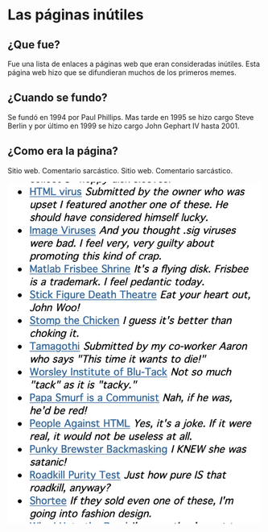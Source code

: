 # Las páginas inútiles    

## ¿Que fue?

Fue una lista de enlaces a páginas web que eran consideradas inútiles. Esta página web hizo que se difundieran muchos de los primeros memes.

## ¿Cuando se fundo?
Se fundó en 1994 por Paul Phillips. Mas tarde en 1995 se hizo cargo Steve Berlin y por último en 1999 se hizo cargo John Gephart IV hasta 2001.

## ¿Como era la página?
Sitio web. Comentario sarcástico. Sitio web. Comentario sarcástico.

![Ejemplo de la pagina web](https://github.com/MarcosYelamos/SMX2-M8UF1A1-HistoriaWeb-1994-Las-paginas-inutiles-MarcosYelamos/blob/main/pagina%20inutiles.png)

